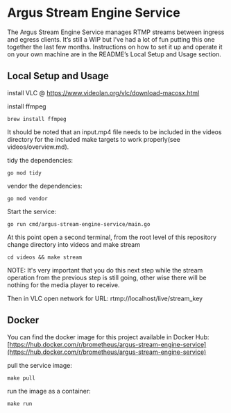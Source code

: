 # Argus Stream Engine Service

The Argus Stream Engine Service manages RTMP streams between ingress and egress clients. It’s still a WIP but I’ve had a lot of fun putting this one together the last few months. Instructions on how to set it up and operate it on your own machine are in the README’s Local Setup and Usage section.

## Local Setup and Usage

install VLC @ https://www.videolan.org/vlc/download-macosx.html

install ffmpeg
```
brew install ffmpeg
```

It should be noted that an input.mp4 file needs to be included in the videos directory for the included make targets to work properly(see videos/overview.md).

tidy the dependencies:
```
go mod tidy
```

vendor the dependencies: 
```
go mod vendor
```

Start the service: 
```
go run cmd/argus-stream-engine-service/main.go
```

At this point open a second terminal, from the root level of this repository change directory into videos and make stream
```
cd videos && make stream
```

NOTE: It's very important that you do this next step while the stream operation from the previous step is still going, other wise there will be nothing for the media player to receive. 

Then in VLC open network for URL: rtmp://localhost/live/stream_key

## Docker 

You can find the docker image for this project available in Docker Hub: [https://hub.docker.com/r/brometheus/argus-stream-engine-service](https://hub.docker.com/r/brometheus/argus-stream-engine-service)

pull the service image:
```
make pull
```

run the image as a container:
```
make run
```
